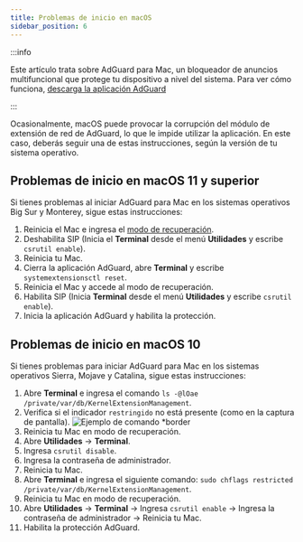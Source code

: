 ```yaml
---
title: Problemas de inicio en macOS
sidebar_position: 6
---
```


:::info

Este artículo trata sobre AdGuard para Mac, un bloqueador de anuncios multifuncional que protege tu dispositivo a nivel del sistema. Para ver cómo funciona, [descarga la aplicación AdGuard](https://agrd.io/download-kb-adblock)

:::

Ocasionalmente, macOS puede provocar la corrupción del módulo de extensión de red de AdGuard, lo que le impide utilizar la aplicación. En este caso, deberás seguir una de estas instrucciones, según la versión de tu sistema operativo.

## Problemas de inicio en macOS 11 y superior

Si tienes problemas al iniciar AdGuard para Mac en los sistemas operativos Big Sur y Monterey, sigue estas instrucciones:

1. Reinicia el Mac e ingresa el [modo de recuperación](https://support.apple.com/en-us/HT201255).
1. Deshabilita SIP (Inicia el **Terminal** desde el menú **Utilidades** y escribe `csrutil enable`).
1. Reinicia tu Mac.
1. Cierra la aplicación AdGuard, abre **Terminal** y escribe `systemextensionsctl reset`.
1. Reinicia el Mac y accede al modo de recuperación.
1. Habilita SIP (Inicia **Terminal** desde el menú **Utilidades** y escribe `csrutil enable`).
1. Inicia la aplicación AdGuard y habilita la protección.

## Problemas de inicio en macOS 10

Si tienes problemas para iniciar AdGuard para Mac en los sistemas operativos Sierra, Mojave y Catalina, sigue estas instrucciones:

1. Abre **Terminal** e ingresa el comando `ls -@lOae /private/var/db/KernelExtensionManagement`.
1. Verifica si el indicador `restringido` no está presente (como en la captura de pantalla). ![Ejemplo de comando *border](https://cdn.adtidy.org/content/kb/ad_blocker/mac/restricted-flag.jpg)
1. Reinicia tu Mac en modo de recuperación.
1. Abre **Utilidades** → **Terminal**.
1. Ingresa `csrutil disable`.
1. Ingresa la contraseña de administrador.
1. Reinicia tu Mac.
1. Abre **Terminal** e ingresa el siguiente comando: `sudo chflags restricted /private/var/db/KernelExtensionManagement`.
1. Reinicia tu Mac en modo de recuperación.
1. Abre **Utilidades** → **Terminal** → Ingresa `csrutil enable` → Ingresa la contraseña de administrador → Reinicia tu Mac.
1. Habilita la protección AdGuard.
